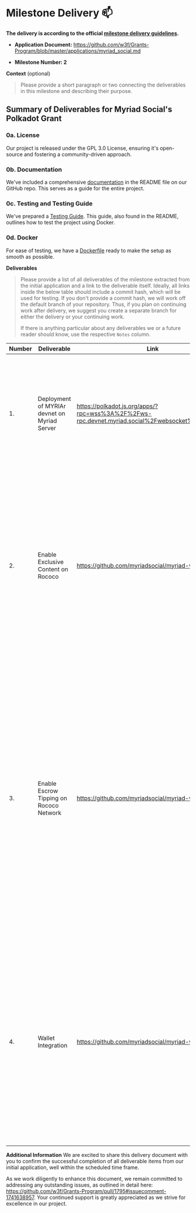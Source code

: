 
# Milestone Delivery :mailbox:


**The delivery is according to the official [milestone delivery guidelines](https://github.com/w3f/Grants-Program/blob/master/docs/Support%20Docs/milestone-deliverables-guidelines.md).**  

* **Application Document:** https://github.com/w3f/Grants-Program/blob/master/applications/myriad_social.md



* **Milestone Number: 2** 

**Context** (optional)
> Please provide a short paragraph or two connecting the deliverables in this milestone and describing their purpose.
## Summary of Deliverables for Myriad Social's Polkadot Grant

### 0a. License
Our project is released under the GPL 3.0 License, ensuring it's open-source and fostering a community-driven approach.

### 0b. Documentation
We've included a comprehensive [documentation](https://github.com/myriadsocial/myriad-web/blob/main/docs/milestone-2-documentation.md) in the README file on our GitHub repo. This serves as a guide for the entire project.

### 0c. Testing and Testing Guide
We've prepared a [Testing Guide](https://github.com/myriadsocial/myriad-web/blob/main/docs/milestone-2-testing-guide.md). This guide, also found in the README, outlines how to test the project using Docker. 

### 0d. Docker
For ease of testing, we have a [Dockerfile](https://github.com/myriadsocial/myriad-node-parachain/blob/main/Dockerfile) ready to make the setup as smooth as possible.


**Deliverables**
> Please provide a list of all deliverables of the milestone extracted from the initial application and a link to the deliverable itself. Ideally, all links inside the below table should include a commit hash, which will be used for testing. If you don't provide a commit hash, we will work off the default branch of your repository. Thus, if you plan on continuing work after delivery, we suggest you create a separate branch for either the delivery or your continuing work. 
> 
> If there is anything particular about any deliverables we or a future reader should know, use the respective `Notes` column.

| Number | Deliverable | Link | Notes |
| ------------- | ------------- | ------------- |------------- |
| 1.  | Deployment of MYRIAr devnet on Myriad Server | https://polkadot.js.org/apps/?rpc=wss%3A%2F%2Fws-rpc.devnet.myriad.social%2Fwebsocket%2F#/explorer | We have successfully launched a development network by creating a replica of the current Rococo testnet environment, mirroring the Parachain of the Myriad Social application. | 
| 2.  | Enable Exclusive Content on Rococo | https://github.com/myriadsocial/myriad-web | We have enabled the exclusive content feature using MYRIAr on Rococo Network for the Myriad testnet application. ![Enable Exclusive Content on Rococo](https://raw.githubusercontent.com/myriadsocial/myriad-web/main/docs/exclusive-content-escrow.png "Enable Exclusive Content on Rococo") This allows creators to monetize their content directly within the platform via the Rococo Testnet. | 
| 3.  | Enable Escrow Tipping on Rococo Network | https://github.com/myriadsocial/myriad-web | We have enabled the ability to tip with MYRIAr to other users on Rococo Network. ![Enable Escrow Tipping on Rococo Network](https://raw.githubusercontent.com/myriadsocial/myriad-web/main/docs/send-tip-myriar.png "Enable Escrow Tipping on Rococo Network") If the recipient user has no wallet connected with their account, the tipped currency will be stored in an escrow account and retrieved by the recipient once they have connected it. This ensures that tips are recovered and incentivizes users to use the wallet feature. | 
| 4.  | Wallet Integration | https://github.com/myriadsocial/myriad-web | ![Wallet Integration](https://raw.githubusercontent.com/myriadsocial/myriad-web/main/docs/wallet-integration-selection.png "Wallet Integration") Seamlessly switch and manage your assets across multiple blockchains. ![Wallet Integration 2](https://raw.githubusercontent.com/myriadsocial/myriad-web/main/docs/wallet-integration-selection-2.png "Wallet Integration 2") Our platform now supports diverse networks, including Myriad Rococo, Myriad Octopus, Debio, Kusama, and NEAR, creating a multi-chain wallet experience. |

**Additional Information**
We are excited to share this delivery document with you to confirm the successful completion of all deliverable items from our initial application, well within the scheduled time frame.

As we work diligently to enhance this document, we remain committed to addressing any outstanding issues, as outlined in detail here: https://github.com/w3f/Grants-Program/pull/1795#issuecomment-1741638957. Your continued support is greatly appreciated as we strive for excellence in our project.







